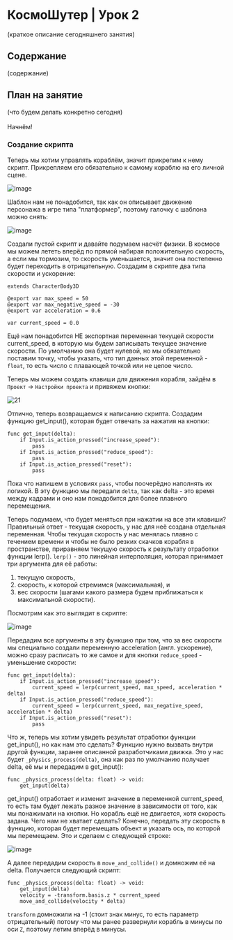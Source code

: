 # КосмоШутер | Урок 2

(краткое описание сегодняшнего занятия)

## Содержание

(содержание)

## План на занятие 

(что будем делать конкретно сегодня)\
\
Начнём!

### Создание скрипта

Теперь мы хотим управлять кораблём, значит прикрепим к нему скрипт. Прикрепляем его обязательно к самому кораблю на его личной сцене.

![image](https://github.com/user-attachments/assets/7fc8ab0d-5b58-4543-95d3-d12606dcd973)

Шаблон нам не понадобится, так как он описывает движение персонажа в игре типа "платформер", поэтому галочку с шаблона можно снять:

![image](https://github.com/user-attachments/assets/d6ca4ca5-9428-445c-8bce-731803f7fc96)

Создали пустой скрипт и давайте подумаем насчёт физики. В космосе мы можем лететь вперёд по прямой набирая положительную скорость, а если мы тормозим, то скорость уменьшается, значит она постепенно будет переходить в отрицательную. Создадим в скрипте два типа скорости и ускорение:

```GDScript
extends CharacterBody3D

@export var max_speed = 50
@export var max_negative_speed = -30
@export var acceleration = 0.6

var current_speed = 0.0
```
Ещё нам понадобится НЕ экспортная переменная текущей скорости current_speed, в которую мы будем записывать текущее значение скорости. По умолчанию она будет нулевой, но мы обязательно поставим точку, чтобы указать, что тип данных этой переменной - `float`, то есть число с плавающей точкой или не целое число.

Теперь мы можем создать клавиши для движения корабля, зайдём в `Проект` -> `Настройки проекта` и привяжем кнопки:

![21](https://github.com/user-attachments/assets/cd4f8301-f6f4-48f4-9fb5-2c873a15aae4)

Отлично, теперь возвращаемся к написанию скрипта. Создадим функцию get_input(), которая будет отвечать за нажатия на кнопки:

```GDScript
func get_input(delta):
	if Input.is_action_pressed("increase_speed"):
		pass
	if Input.is_action_pressed("reduce_speed"):
		pass
	if Input.is_action_pressed("reset"):
		pass
```

Пока что напишем в условиях `pass`, чтобы поочерёдно наполнять их логикой. В эту функцию мы передали `delta`, так как delta - это время между кадрами и оно нам понадобится для более плавного перемещения.

Теперь подумаем, что будет меняться при нажатии на все эти клавиши? Правильный ответ - текущая скорость, у нас для неё создана отдельная переменная. Чтобы текущая скорость у нас менялась плавно с течением времени и чтобы не было резких скачков корабля в пространстве, приравняем текущую скорость к результату отработки функции lerp(). `lerp()` - это линейная интерполяция, которая принимает три аргумента для её работы: 

1) текущую скорость,
2) скорость, к которой стремимся (максимальная), и
3) вес скорости (шагами какого размера будем приближаться к максимальной скорости).

Посмотрим как это выглядит в скрипте:

![image](https://github.com/user-attachments/assets/569d8f09-6e64-48d1-8779-f9b700a400b6)

Передадим все аргументы в эту функцию при том, что за вес скорости мы специально создали переменную acceleration (англ. ускорение), можно сразу расписать то же  самое и для кнопки `reduce_speed` - уменьшение скорости:

```GDScript
func get_input(delta):
	if Input.is_action_pressed("increase_speed"):
		current_speed = lerp(current_speed, max_speed, acceleration * delta)
	if Input.is_action_pressed("reduce_speed"):
		current_speed = lerp(current_speed, max_negative_speed, acceleration * delta)
	if Input.is_action_pressed("reset"):
		pass
```
Что ж, теперь мы хотим увидеть результат отработки функции get_input(), но как нам это сделать? Функцию нужно вызвать внутри другой функции, заранее описанной разработчиками движка. Это у нас будет `_physics_process(delta)`, она как раз по умолчанию получает delta, её мы и передадим в get_input():

```GDScript
func _physics_process(delta: float) -> void:
	get_input(delta)
```
get_input() отработает и изменит значение в переменной current_speed, то есть там будет лежать разное значение в зависимости от того, как мы понажимали на кнопки. Но корабль ещё не двигается, хотя скорость задана. Чего нам не хватает сделать? Конечно, передать эту скорость в функцию, которая будет перемещать объект и указать ось, по которой мы перемещаем. Это и сделаем с следующей строке:

![image](https://github.com/user-attachments/assets/cb94331f-1bf6-4f62-b821-eef2cac06309)

А далее передадим скорость в `move_and_collide()` и домножим её на delta. Получается следующий скрипт:

```GDScript
func _physics_process(delta: float) -> void:
	get_input(delta)
	velocity = -transform.basis.z * current_speed
	move_and_collide(velocity * delta)
```
`transform` домножили на -1 (стоит знак минус, то есть параметр отрицательный) потому что мы ранее развернули корабль в минусы по оси `Z`, поэтому летим вперёд в минусы.



